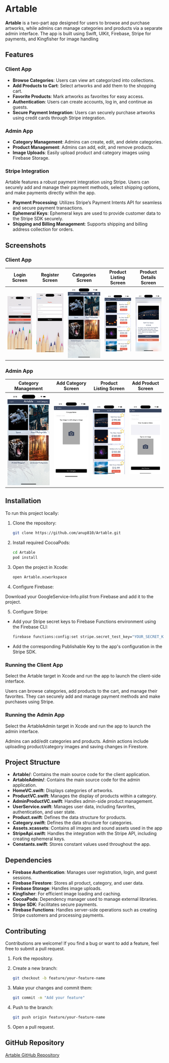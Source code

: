 # Artable

**Artable** is a two-part app designed for users to browse and purchase artworks, while admins can manage categories and products via a separate admin interface. The app is built using Swift, UIKit, Firebase, Stripe for payments, and Kingfisher for image handling

## Features

### Client App

- **Browse Categories**: Users can view art categorized into collections.
- **Add Products to Cart**: Select artworks and add them to the shopping cart.
- **Favorite Products**: Mark artworks as favorites for easy access.
- **Authentication**: Users can create accounts, log in, and continue as guests.
- **Secure Payment Integration**: Users can securely purchase artworks using credit cards through Stripe integration.

### Admin App

- **Category Management**: Admins can create, edit, and delete categories.
- **Product Management**: Admins can add, edit, and remove products.
- **Image Uploads**: Easily upload product and category images using Firebase Storage.

### Stripe Integration
Artable features a robust payment integration using Stripe. Users can securely add and manage their payment methods, select shipping options, and make payments directly within the app.

- **Payment Processing**: Utilizes Stripe’s Payment Intents API for seamless and secure payment transactions.
- **Ephemeral Keys**: Ephemeral keys are used to provide customer data to the Stripe SDK securely.
- **Shipping and Billing Management**: Supports shipping and billing address collection for orders.


## Screenshots

### Client App

| Login Screen  | Register Screen  | Categories Screen  | Product Listing Screen  | Product Details Screen |
| ------------- | ---------------- | ------------------ | ---------------------- | ---------------------- |
| ![Login Screen](Screenshot/login_screen.png) | ![Register Screen](Screenshot/register_screen.png) | ![Categories Screen](Screenshot/categories_screen.png) | ![Product Listing Screen](Screenshot/product_listing_screen.png) | ![Product Details Screen](Screenshot/product_details_screen.png) |

### Admin App

| Category Management  | Add Category Screen  | Product Listing Screen | Add Product Screen |
| -------------------- | -------------------  | ---------------------  | ------------------ |
| ![Category Management](Screenshot/category_management.png) | ![Add Category Screen](Screenshot/add_category_screen.png) | ![Product Listing Screen](Screenshot/product_listing_screen.png) | ![Add Product Screen](Screenshot/add_product_screen.png) |

## Installation

To run this project locally:

1. Clone the repository:

   ```bash
   git clone https://github.com/anup810/Artable.git
   ```

2. Install required CocoaPods:

   ```bash
   cd Artable
   pod install
   ```

3. Open the project in Xcode:

   ```bash
   open Artable.xcworkspace
   ```

4. Configure Firebase:

Download your GoogleService-Info.plist from Firebase and add it to the project.

5. Configure Stripe:
- Add your Stripe secret keys to Firebase Functions environment using the Firebase CLI:
     ```bash
   firebase functions:config:set stripe.secret_test_key="YOUR_SECRET_KEY"

   ``` 
- Add the corresponding Publishable Key to the app's configuration in the Stripe SDK.
   

### Running the Client App

Select the Artable target in Xcode and run the app to launch the client-side interface.


Users can browse categories, add products to the cart, and manage their favorites. They can securely add and manage payment methods and make purchases using Stripe.

### Running the Admin App

Select the ArtableAdmin target in Xcode and run the app to launch the admin interface.

Admins can add/edit categories and products. Admin actions include uploading product/category images and saving changes in Firestore.

## Project Structure

- **Artable/**: Contains the main source code for the client application.
- **ArtableAdmin/**: Contains the main source code for the admin application.
- **HomeVC.swift**: Displays categories of artworks.
- **ProductVC.swift**: Manages the display of products within a category.
- **AdminProductVC.swift**: Handles admin-side product management.
- **UserService.swift**: Manages user data, including favorites, authentication, and user state.
- **Product.swift**: Defines the data structure for products.
- **Category.swift**: Defines the data structure for categories.
- **Assets.xcassets**: Contains all images and sound assets used in the app
- **StripeApi.swift**: Handles the integration with the Stripe API, including creating ephemeral keys.
- **Constants.swift**: Stores constant values used throughout the app.

## Dependencies

- **Firebase Authentication**: Manages user registration, login, and guest sessions.
- **Firebase Firestore**: Stores all product, category, and user data.
- **Firebase Storage**: Handles image uploads.
- **Kingfisher**: For efficient image loading and caching.
- **CocoaPods**: Dependency manager used to manage external libraries.
- **Stripe SDK**: Facilitates secure payments.
- **Firebase Functions**: Handles server-side operations such as creating Stripe customers and processing payments.


## Contributing

Contributions are welcome! If you find a bug or want to add a feature, feel free to submit a pull request.

1. Fork the repository.
2. Create a new branch:

   ```bash
   git checkout -b feature/your-feature-name
   ```

3. Make your changes and commit them:

   ```bash
   git commit -m "Add your feature"
   ```

4. Push to the branch:

   ```bash
   git push origin feature/your-feature-name
   ```

5. Open a pull request.

## GitHub Repository

[Artable GitHub Repository](https://github.com/anup810/Artable)
